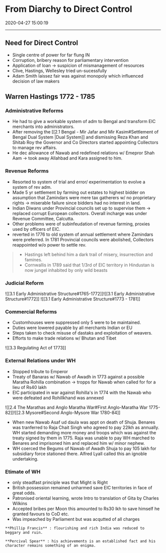 # From Diarchy to Direct Control

2020-04-27 15:00:19

---

## Need for Direct Control

- Single centre of power for far flung IN
- Corruption, bribery reason for parliamentary intervention
- Application of loan -> suspicion of mismanagement of resources
- Clive, Hastings, Wellesley tried un-sucessfully
- Adam Smith laissez fair was against monopoly which influenced decision of law makers

## Warren Hastings 1772 - 1785

### Administrative Reforms

- He had to give a workable system of adm to Bengal and transform EIC merchants into administrators.
- After removing the [[2.1 Bengal - Mir Jafar and Mir Kasim#Settlement of Bengal Dual System |Dual System]] and dismissing Reza Khan and Shitab Roy the Governor and Co Directors started appointing Collectors to manage rev affairs.
- He dec allowance of Nawab and redefined relations w/ Emepror Shah Aam -> took away Allahbad and Kara assigned to him.

### Revenue Reforms

- Resorted to system of trial and error/ experimentation to evolve a system of rev adm.
- Made 5 yr settlement by farming out estates to highest bidder on assumption that Zamindars were mere tax gatherers w/ no proprietary rights -> miserable failure since bidders had no interest in land.
- Indian Diwans under Provincial councils set up to supervise them -> replaced corrupt European collectors. Overall incharge was under Revenue Committee, Calcutta.
- Other problems were of subinfeudation of revenue farming, proxies used by officers of EIC.
- reverted in 1776 to old system of annual settlement where Zamindars were preferred. In 1781 Provincial councils were abolished, Collectors reappointed w/o power to settle rev.

 > - Hastings left behind him a dark trail of misery, insurrection and famines.
> - Cornwallis in 1789 said that 1/3rd of EIC territory in Hindustan is now jungel inhabited by only wild beasts

### Judicial Reform

![[3.1 Early Administrative Structure#1765-1772]]![[3.1 Early Administrative Structure#1772]]
![[3.1 Early Administrative Structure#1773 - 1781]]

### Commercial Reforms

- Customhouses were suppressed only 5 were to be maintained.
- Duties were lowered payable by all merchants Indian or EU
- Steps taken to check misuse of dastaks and exploitation of weavers.
- Efforts to make trade relations w/ Bhutan and Tibet

![[3.3 Regulating Act of 1773]]

### External Relations under WH

- Stopped tribute to Emperor
- Treaty of Banaras w/ Nawab of Awadh in 1773 against a possible Maratha Rohilla combination -> tropps for Nawab when called for for a lieu of Rs40 lakh
- EIC participated in war against Rohilla's in 1774 with the Nawab who were defeated and Rohillkhand was annexed

![[2.4 The Marathas and Anglo Maratha War#First Anglo-Maratha War 1775-82]]![[2.3 Mysore#Second Anglo-Mysore War 1780-84]]

- When new Nawab Asaf ud daula was appt on death of Shuja. Benares was tranferred to Raja Chait Singh who agreed to pay 22lkh as annually. WH started demanding more money and troops which was against the treaty signed by them in 1775. Raja was unable to pay WH marched to Benares and imprisoned him and replaced him w/ minor nephew.
- WH coerced the Begums of Nawab of Awadh Shuja to pay 105 lakh for subsidiary force stationed there. Alfred Lyall called this an ignoble undertaking.

### Etimate of WH

- only steadfast principle was that Might is Right
- British possession remained unharmed save EIC territories in face of great odds.
- Patronised oriental learning, wrote Intro to translation of Gita by Charles Wilkins
- Accepted bribes per Moon this amounted to Rs30 lkh to save himself he granted favours to CoD etc.
- Was impeached by Parliament but was acqutted of all charges

```ad-Views
**Phillip Francis** : flourishing and rich India was reduced to beggary and ruin.  

**Percival Spear** : his achievements is an established fact and his character remains something of an enigma.

```
